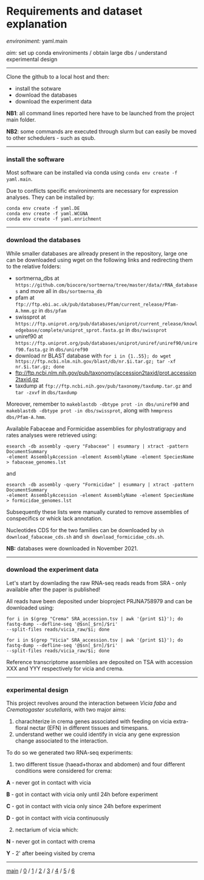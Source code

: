 # Requirements and dataset explanation


*environiment:* yaml.main


*aim:* set up conda environiments / obtain large dbs / understand experimental design


---


Clone the github to a local host and then:


- install the sotware
- download the databases
- download the experiment data


**NB1**: all command lines reported here have to be launched from the project main folder.


**NB2**: some commands are executed through slurm but can easily be moved to other schedulers - such as qsub.


---


### install the software


Most software can be installed via conda using ```conda env create -f yaml.main```.


Due to conflicts specific environiments are necessary for expression analyses. They can be installed by: 


```
conda env create -f yaml.DE
conda env create -f yaml.WCGNA
conda env create -f yaml.enrichment
``` 


---


### download the databases 


While smaller databases are allready present in the repository,
large one can be downloaded using wget on the following links and redirecting them to the relative folders:


- sortmerna_dbs at ```https://github.com/biocore/sortmerna/tree/master/data/rRNA_databases``` and move all in ```dbs/sortmerna_db```
- pfam at ```ftp://ftp.ebi.ac.uk/pub/databases/Pfam/current_release/Pfam-A.hmm.gz``` in ```dbs/pfam```
- swissprot at ```https://ftp.uniprot.org/pub/databases/uniprot/current_release/knowledgebase/complete/uniprot_sprot.fasta.gz``` in ```dbs/swissprot```
- uniref90 at ```https://ftp.uniprot.org/pub/databases/uniprot/uniref/uniref90/uniref90.fasta.gz``` in ```dbs/uniref90```
- download nr BLAST database with ```for i in {1..55}; do wget https://ftp.ncbi.nlm.nih.gov/blast/db/nr.$i.tar.gz; tar -xf nr.$i.tar.gz; done```
- ftp://ftp.ncbi.nlm.nih.gov/pub/taxonomy/accession2taxid/prot.accession2taxid.gz
- taxdump at ```ftp://ftp.ncbi.nih.gov/pub/taxonomy/taxdump.tar.gz``` and ```tar -zxvf``` in ```dbs/taxdump```


Moreover, remember to ```makeblastdb -dbtype prot -in dbs/uniref90``` and ```makeblastdb -dbtype prot -in dbs/swissprot```, along with ```hmmpress dbs/Pfam-A.hmm```.


Available Fabaceae and Formicidae assemblies for phylostratigrapy and rates analyses were retrieved using:


```
esearch -db assembly -query "Fabaceae" | esummary | xtract -pattern DocumentSummary 
-element AssemblyAccession -element AssemblyName -element SpeciesName > fabaceae_genomes.lst
```


and


```
esearch -db assembly -query "Formicidae" | esummary | xtract -pattern DocumentSummary
-element AssemblyAccession -element AssemblyName -element SpeciesName > formicidae_genomes.lst
```


Subsequently these lists were manually curated to remove assemblies of conspecifics or whick lack annotation.

 
Nucleotides CDS for the two families can be downloaded by ```sh download_fabaceae_cds.sh``` and ```sh download_formicidae_cds.sh```.


**NB:** databases were downloaded in November 2021.


---


### download the experiment data


Let's start by downlading the raw RNA-seq reads reads from SRA - only available after the paper is published!


All reads have been deposited under bioproject PRJNA758979 and can be downloaded using:


```
for i in $(grep "Crema" SRA_accession.tsv | awk '{print $1}'); do fastq-dump --defline-seq '@$sn[_$rn]/$ri' 
--split-files reads/vicia_raw/$i; done
```


```
for i in $(grep "Vicia" SRA_accession.tsv | awk '{print $1}'); do fastq-dump --defline-seq '@$sn[_$rn]/$ri' 
--split-files reads/vicia_raw/$i; done
```


Reference transcriptome assemblies are deposited on TSA with accession XXX and YYY respectively for vicia and crema.


---


### experimental design


This project revolves around the interaction between _Vicia faba_ and _Crematogaster scutellaris_, with two major aims:


1. charachterize in crema genes associated with feeding on vicia extra-floral nectar (EFN) in different tissues and timespans.
2. understand wether we could identify in vicia any gene expression change associated to the interaction.


To do so we generated two RNA-seq experiments:


1. two different tissue (haead+thorax and abdomen) and four different conditions were considered for crema:


**A**  -  never got in contact with vicia

**B**  -  got in contact with vicia only until 24h before experiment

**C**  -  got in contact with vicia only since 24h before experiment 

**D**  -  got in contact with vicia continuously


2. nectarium of vicia which:

**N**  -  never got in contact with crema

**Y**  -  2' after beeing visited by crema


---


[main](https://github.com/for-giobbe/PAINT) / 
[0](https://github.com/for-giobbe/PAINT/blob/main/markdowns/part_0.md) / 
[1](https://github.com/for-giobbe/PAINT/blob/main/markdowns/part_1.md) / 
[2](https://github.com/for-giobbe/PAINT/blob/main/markdowns/part_2.md) / 
[3](https://github.com/for-giobbe/PAINT/blob/main/markdowns/part_3.md) / 
[4](https://github.com/for-giobbe/PAINT/blob/main/markdowns/part_4.md) / 
[5](https://github.com/for-giobbe/PAINT/blob/main/markdowns/part_5.md) / 
[6](https://github.com/for-giobbe/PAINT/blob/main/markdowns/part_6.md)
